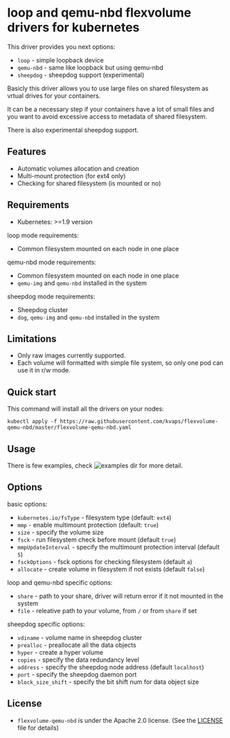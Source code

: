 # loop and qemu-nbd flexvolume drivers for kubernetes

This driver provides you next options:

 - `loop` - simple loopback device
 - `qemu-nbd` - same like loopback but using qemu-nbd
 - `sheepdog` - sheepdog support (experimental)

Basicly this driver allows you to use large files on shared filesystem as vrtual drives for your containers.

It can be a necessary step if your containers have a lot of small files and you want to avoid excessive access to metadata of shared filesystem.

There is also experimental sheepdog support.

## Features

* Automatic volumes allocation and creation
* Multi-mount protection (for ext4 only)
* Checking for shared filesystem (is mounted or no)

## Requirements

* Kubernetes: >=1.9 version

loop mode requirements:
  * Common filesystem mounted on each node in one place

qemu-nbd mode requirements:
  * Common filesystem mounted on each node in one place
  * `qemu-img` and `qemu-nbd` installed in the system

sheepdog mode requirements:
  * Sheepdog cluster
  * `dog`, `qemu-img` and `qemu-nbd` installed in the system

## Limitations

* Only raw images currently supported.
* Each volume will formatted with simple file system, so only one pod can use it in r/w mode.

## Quick start

This command will install all the drivers on your nodes:

```
kubectl apply -f https://raw.githubusercontent.com/kvaps/flexvolume-qemu-nbd/master/flexvolume-qemu-nbd.yaml
```

## Usage

There is few examples, check ![examples](examples) dir for more detail.

## Options

basic options:
 * `kubernetes.io/fsType` - filesystem type (default: `ext4`)
 * `mmp` - enable multimount protection (default: `true`)
 * `size` - specify the volume size
 * `fsck` - run filesystem check before mount (default `true`)
 * `mmpUpdateInterval` - specify the multimount protection interval (default `5`)
 * `fsckOptions` - fsck options for checking filesystem (default `a`)
 * `allocate` - create volume in filesystem if not exists (default `false`)

loop and qemu-nbd specific options:
 * `share` - path to your share, driver will return error if it not mounted in the system 
 * `file` - releative path to your volume, from `/` or from `share` if set

sheepdog specific options:
 * `vdiname` - volume name in sheepdog cluster
 * `prealloc` - preallocate all the data objects
 * `hyper` - create a hyper volume
 * `copies` - specify the data redundancy level
 * `address` - specify the sheepdog node address (default `localhost`)
 * `port` - specify the sheepdog daemon port
 * `block_size_shift` - specify the bit shift num for data object size

## License

* `flexvolume-qemu-nbd` is under the Apache 2.0 license. (See the [LICENSE](LICENSE) file for details)
